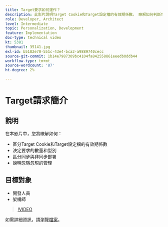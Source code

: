 ```yaml
---
title: Target要求如何運作？
description: 此影片說明Target Cookie和Target設定檔的有效期係數。 瞭解如何判斷Target要求的數量和型別、區分同步與非同步部署，以及說明忽隱忽現的管理。
role: Developer, Architect
level: Intermediate
topic: Personalization, Development
feature: Implementation
doc-type: technical video
kt: 5381
thumbnail: 35141.jpg
exl-id: b5182e70-551c-43e4-bca3-a9889740cecc
source-git-commit: 1b14e7987309bc4104fa842558861eeedb0ddb44
workflow-type: tm+mt
source-wordcount: '87'
ht-degree: 2%

---
```


# Target請求簡介

## 說明

在本影片中，您將瞭解如何：

* 區分Target Cookie和Target設定檔的有效期係數
* 決定要求的數量和型別
* 區分同步與非同步部署
* 說明忽隱忽現的管理

## 目標對象

* 開發人員
* 架構師

>[!VIDEO](https://video.tv.adobe.com/v/35141/?quality=12)

如需詳細資訊，請瀏覽[檔案](https://experienceleague.adobe.com/docs/target/using/implement-target/implementing-target.html?lang=en)。
